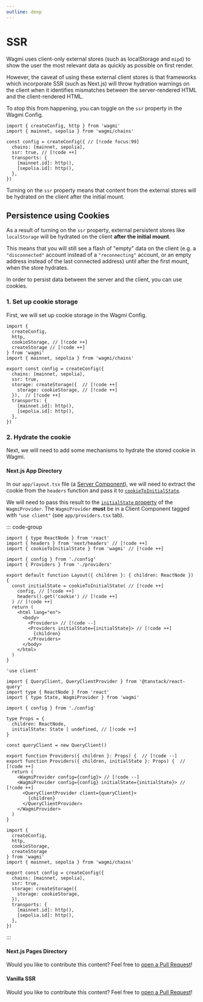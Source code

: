 ```yaml
---
outline: deep
---
```


# SSR

Wagmi uses client-only external stores (such as localStorage and `mipd`) to show the user the most relevant data as quickly as possible on first render.

However, the caveat of using these external client stores is that frameworks which incorporate SSR (such as Next.js) will throw hydration warnings on the client when it identifies mismatches between the server-rendered HTML and the client-rendered HTML.

To stop this from happening, you can toggle on the `ssr` property in the Wagmi Config.

```tsx
import { createConfig, http } from 'wagmi'
import { mainnet, sepolia } from 'wagmi/chains'

const config = createConfig({ // [!code focus:99]
  chains: [mainnet, sepolia],
  ssr: true, // [!code ++]
  transports: {
    [mainnet.id]: http(),
    [sepolia.id]: http(),
  },
})
```

Turning on the `ssr` property means that content from the external stores will be hydrated on the client after the initial mount.

## Persistence using Cookies

As a result of turning on the `ssr` property, external persistent stores like `localStorage` will be hydrated on the client **after the initial mount**.

This means that you will still see a flash of "empty" data on the client (e.g. a `"disconnected"` account instead of a `"reconnecting"` account, or an empty address instead of the last connected address) until after the first mount, when the store hydrates.

In order to persist data between the server and the client, you can use cookies.

### 1. Set up cookie storage

First, we will set up cookie storage in the Wagmi Config.

```tsx
import { 
  createConfig, 
  http, 
  cookieStorage, // [!code ++]
  createStorage // [!code ++]
} from 'wagmi'
import { mainnet, sepolia } from 'wagmi/chains'

export const config = createConfig({
  chains: [mainnet, sepolia],
  ssr: true,
  storage: createStorage({  // [!code ++]
    storage: cookieStorage, // [!code ++]
  }),  // [!code ++]
  transports: {
    [mainnet.id]: http(),
    [sepolia.id]: http(),
  },
})
```

### 2. Hydrate the cookie

Next, we will need to add some mechanisms to hydrate the stored cookie in Wagmi.

#### Next.js App Directory

In our `app/layout.tsx` file (a [Server Component](https://nextjs.org/docs/app/building-your-application/rendering/server-components)), we will need to extract the cookie from the `headers` function and pass it to [`cookieToInitialState`](/react/api/utilities/cookieToInitialState). 

We will need to pass this result to the [`initialState` property](/react/api/WagmiProvider#initialstate) of the `WagmiProvider`. The `WagmiProvider` **must** be in a Client Component tagged with `"use client"` (see `app/providers.tsx` tab).

::: code-group
```tsx [app/layout.tsx]
import { type ReactNode } from 'react'
import { headers } from 'next/headers' // [!code ++]
import { cookieToInitialState } from 'wagmi' // [!code ++]

import { config } from './config'
import { Providers } from './providers'

export default function Layout({ children }: { children: ReactNode }) {
  const initialState = cookieToInitialState( // [!code ++]
    config, // [!code ++]
    headers().get('cookie') // [!code ++]
  ) // [!code ++]
  return (
    <html lang="en">
      <body>
        <Providers> // [!code --]
        <Providers initialState={initialState}> // [!code ++]
          {children}
        </Providers>
      </body>
    </html>
  )
}

```

```tsx [app/providers.tsx]
'use client'

import { QueryClient, QueryClientProvider } from '@tanstack/react-query'
import type { ReactNode } from 'react'
import { type State, WagmiProvider } from 'wagmi'

import { config } from './config'

type Props = {
  children: ReactNode,
  initialState: State | undefined, // [!code ++]
}

const queryClient = new QueryClient()

export function Providers({ children }: Props) {  // [!code --]
export function Providers({ children, initialState }: Props) {  // [!code ++]
  return (
    <WagmiProvider config={config}> // [!code --]
    <WagmiProvider config={config} initialState={initialState}> // [!code ++]
      <QueryClientProvider client={queryClient}>
        {children}
      </QueryClientProvider>
    </WagmiProvider>
  )
}

```

```tsx [app/config.ts]
import { 
  createConfig, 
  http, 
  cookieStorage,
  createStorage 
} from 'wagmi'
import { mainnet, sepolia } from 'wagmi/chains'

export const config = createConfig({
  chains: [mainnet, sepolia],
  ssr: true,
  storage: createStorage({  
    storage: cookieStorage, 
  }),  
  transports: {
    [mainnet.id]: http(),
    [sepolia.id]: http(),
  },
})
```
:::

#### Next.js Pages Directory

Would you like to contribute this content? Feel free to [open a Pull Request](https://github.com/wevm/wagmi/pulls)!
<!-- TODO -->

#### Vanilla SSR

Would you like to contribute this content? Feel free to [open a Pull Request](https://github.com/wevm/wagmi/pulls)!
<!-- TODO -->

